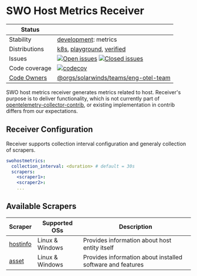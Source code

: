 # SWO Host Metrics Receiver

<!-- distribution links hack -->
[verified]: https://github.com/solarwinds/solarwinds-otel-collector-releases/tree/main/distributions/verified
[playground]: https://github.com/solarwinds/solarwinds-otel-collector-releases/tree/main/distributions/playground
[k8s]: https://github.com/solarwinds/solarwinds-otel-collector-releases/tree/main/distributions/k8s

<!-- status autogenerated section -->
| Status        |           |
| ------------- |-----------|
| Stability     | [development]: metrics   |
| Distributions | [k8s], [playground], [verified] |
| Issues        | [![Open issues](https://img.shields.io/github/issues-search/open-telemetry/opentelemetry-collector-contrib?query=is%3Aissue%20is%3Aopen%20label%3Areceiver%2Fswohostmetrics%20&label=open&color=orange&logo=opentelemetry)](https://github.com/open-telemetry/opentelemetry-collector-contrib/issues?q=is%3Aopen+is%3Aissue+label%3Areceiver%2Fswohostmetrics) [![Closed issues](https://img.shields.io/github/issues-search/open-telemetry/opentelemetry-collector-contrib?query=is%3Aissue%20is%3Aclosed%20label%3Areceiver%2Fswohostmetrics%20&label=closed&color=blue&logo=opentelemetry)](https://github.com/open-telemetry/opentelemetry-collector-contrib/issues?q=is%3Aclosed+is%3Aissue+label%3Areceiver%2Fswohostmetrics) |
| Code coverage | [![codecov](https://codecov.io/github/open-telemetry/opentelemetry-collector-contrib/graph/main/badge.svg?component=receiver_swohostmetrics)](https://app.codecov.io/gh/open-telemetry/opentelemetry-collector-contrib/tree/main/?components%5B0%5D=receiver_swohostmetrics&displayType=list) |
| [Code Owners](https://github.com/open-telemetry/opentelemetry-collector-contrib/blob/main/CONTRIBUTING.md#becoming-a-code-owner)    | [@orgs/solarwinds/teams/eng-otel-team](https://www.github.com/orgs/solarwinds/teams/eng-otel-team) |

[development]: https://github.com/open-telemetry/opentelemetry-collector/blob/main/docs/component-stability.md#development
[k8s]: https://github.com/open-telemetry/opentelemetry-collector-releases/tree/main/distributions/otelcol-k8s
[playground]: 
[verified]: 
<!-- end autogenerated section -->

SWO host metrics receiver generates metrics related to host. Receiver's purpose is to deliver functionality, which is not currently part of [opentelemetry-collector-contrib], or existing
implementation in contrib differs from our expectations.

## Receiver Configuration

Receiver supports collection interval configuration and generaly collection of scrapers.

```yaml
swohostmetrics:
  collection_interval: <duration> # default = 30s
  scrapers:
    <scraper1>:
    <scraper2>:
    ...
```

## Available Scrapers

| Scraper      | Supported OSs                | Description                                                 |
| ------------ | ---------------------------- | ----------------------------------------------------------- |
| [hostinfo]   | Linux & Windows              | Provides information about host entity itself               |
| [asset]      | Linux & Windows              | Provides information about installed software and features  |

[development]: https://github.com/open-telemetry/opentelemetry-collector#development
[opentelemetry-collector-contrib]: https://github.com/open-telemetry/opentelemetry-collector-contrib
[hostinfo]: ./internal/scraper/hostinfoscraper/documentation.md
[asset]: ./internal/scraper/assetscraper/documentation.md
